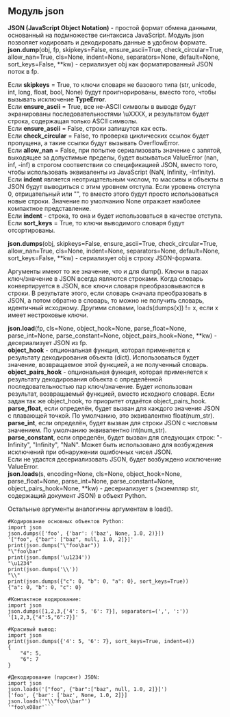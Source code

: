 ## Модуль json  
**JSON (JavaScript Object Notation)** - простой формат обмена данными, основанный на подмножестве синтаксиса JavaScript. Модуль json позволяет кодировать и декодировать данные в удобном формате.    
**json.dump**(obj, fp, skipkeys=False, ensure_ascii=True, check_circular=True, allow_nan=True, cls=None, indent=None, separators=None, default=None, sort_keys=False, **kw) - сериализует obj как форматированный JSON поток в fp.  

Если **skipkeys** = True, то ключи словаря не базового типа (str, unicode, int, long, float, bool, None) будут проигнорированы, вместо того, чтобы вызывать исключение **TypeError**.    
Если **ensure_ascii** = True, все не-ASCII символы в выводе будут экранированы последовательностями \uXXXX, и результатом будет строка, содержащая только ASCII символы.     
Если **ensure_ascii** = False, строки запишутся как есть.  
Если **check_circular** = False, то проверка циклических ссылок будет пропущена, а такие ссылки будут вызывать OverflowError.      
Если **allow_nan** = False, при попытке сериализовать значение с запятой, выходящее за допустимые пределы, будет вызываться ValueError (nan, inf, -inf) в строгом соответствии со спецификацией JSON, вместо того, чтобы использовать эквиваленты из JavaScript (NaN, Infinity, -Infinity).  
Если **indent** является неотрицательным числом, то массивы и объекты в JSON будут выводиться с этим уровнем отступа. Если уровень отступа 0, отрицательный или "", то вместо этого будут просто использоваться новые строки. Значение по умолчанию None отражает наиболее компактное представление.  
Если **indent** - строка, то она и будет использоваться в качестве отступа.  
Если **sort_keys** = True, то ключи выводимого словаря будут отсортированы.    

**json.dumps**(obj, skipkeys=False, ensure_ascii=True, check_circular=True, allow_nan=True, cls=None, indent=None, separators=None, default=None, sort_keys=False, **kw) - сериализует obj в строку JSON-формата.  

Аргументы имеют то же значение, что и для dump().
Ключи в парах ключ/значение в JSON всегда являются строками. Когда словарь конвертируется в JSON, все ключи словаря преобразовываются в строки. В результате этого, если словарь сначала преобразовать в JSON, а потом обратно в словарь, то можно не получить словарь, идентичный исходному. Другими словами, loads(dumps(x)) != x, если x имеет нестроковые ключи.    

**json.load**(fp, cls=None, object_hook=None, parse_float=None, parse_int=None, parse_constant=None, object_pairs_hook=None, **kw) - десериализует JSON из fp.  
**object_hook** - опциональная функция, которая применяется к результату декодирования объекта (dict). Использоваться будет значение, возвращаемое этой функцией, а не полученный словарь.  
**object_pairs_hook** - опциональная функция, которая применяется к результату декодирования объекта с определённой последовательностью пар ключ/значение. Будет использован результат, возвращаемый функцией, вместо исходного словаря. Если задан так же object_hook, то приоритет отдаётся object_pairs_hook.  
**parse_float**, если определён, будет вызван для каждого значения JSON с плавающей точкой. По умолчанию, это эквивалентно float(num_str).  
**parse_int**, если определён, будет вызван для строки JSON с числовым значением. По умолчанию эквивалентно int(num_str).  
**parse_constant**, если определён, будет вызван для следующих строк: "-Infinity", "Infinity", "NaN". Может быть использовано для возбуждения исключений при обнаружении ошибочных чисел JSON.  
Если не удастся десериализовать JSON, будет возбуждено исключение ValueError.  
**json.loads**(s, encoding=None, cls=None, object_hook=None, parse_float=None, parse_int=None, parse_constant=None, object_pairs_hook=None, **kw) - десериализует s (экземпляр str, содержащий документ JSON) в объект Python.  

Остальные аргументы аналогичны аргументам в load().   
  
```
#Кодирование основных объектов Python:  
import json   
json.dumps(['foo', {'bar': ('baz', None, 1.0, 2)}])    
'["foo", {"bar": ["baz", null, 1.0, 2]}]'  
print(json.dumps("\"foo\bar"))  
"\"foo\bar"    
print(json.dumps('\u1234'))   
"\u1234"    
print(json.dumps('\\'))    
"\\"    
print(json.dumps({"c": 0, "b": 0, "a": 0}, sort_keys=True))    
{"a": 0, "b": 0, "c": 0}  

#Компактное кодирование:    
import json    
json.dumps([1,2,3,{'4': 5, '6': 7}], separators=(',', ':'))    
'[1,2,3,{"4":5,"6":7}]'    

#Красивый вывод:    
import json    
print(json.dumps({'4': 5, '6': 7}, sort_keys=True, indent=4))    
{    
    "4": 5,    
    "6": 7    
}    

#Декодирование (парсинг) JSON:    
import json     
json.loads('["foo", {"bar":["baz", null, 1.0, 2]}]')    
['foo', {'bar': ['baz', None, 1.0, 2]}]    
json.loads('"\\"foo\\bar"')    
'"foo\x08ar'```     
